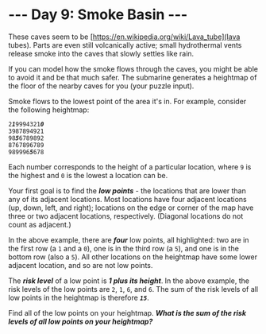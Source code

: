 # --- Day 9: Smoke Basin ---

These caves seem to be [https://en.wikipedia.org/wiki/Lava_tube](lava tubes). Parts are even still volcanically active; small hydrothermal vents release smoke into the caves that slowly <span title="This was originally going to be a puzzle about watersheds, but we're already under water.">settles like rain</span>.


If you can model how the smoke flows through the caves, you might be able to avoid it and be that much safer. The submarine generates a heightmap of the floor of the nearby caves for you (your puzzle input).


Smoke flows to the lowest point of the area it's in. For example, consider the following heightmap:


<pre><code>2<em><b>1</b></em>9994321<em><b>0</b></em>
3987894921
98<em><b>5</b></em>6789892
8767896789
989996<em><b>5</b></em>678
</code></pre>
Each number corresponds to the height of a particular location, where <code>9</code> is the highest and <code>0</code> is the lowest a location can be.


Your first goal is to find the <em><b>low points</b></em> - the locations that are lower than any of its adjacent locations. Most locations have four adjacent locations (up, down, left, and right); locations on the edge or corner of the map have three or two adjacent locations, respectively. (Diagonal locations do not count as adjacent.)


In the above example, there are <em><b>four</b></em> low points, all highlighted: two are in the first row (a <code>1</code> and a <code>0</code>), one is in the third row (a <code>5</code>), and one is in the bottom row (also a <code>5</code>). All other locations on the heightmap have some lower adjacent location, and so are not low points.


The <em><b>risk level</b></em> of a low point is <em><b>1 plus its height</b></em>. In the above example, the risk levels of the low points are <code>2</code>, <code>1</code>, <code>6</code>, and <code>6</code>. The sum of the risk levels of all low points in the heightmap is therefore <code><em><b>15</b></em></code>.


Find all of the low points on your heightmap. <em><b>What is the sum of the risk levels of all low points on your heightmap?</b></em>


